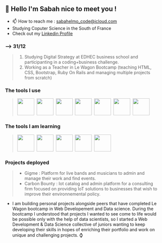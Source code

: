 ## 👋 Hello I'm Sabah nice to meet you !
  * 📫 How to reach me : sabahelmo_code@icloud.com
  * Studying Coputer Science in the South of France
  * Check out my [Linkedin Profile](https://www.linkedin.com/in/sabah-e-a61047238/ "Linkedin Profile")

### --> 31/12
> 1.  Studying Digital Strategy at EDHEC business school and participanting in a coding+business challenge.
> 2.  Working as a Teacher in Le Wagon Bootcamp (teaching HTML, CSS, Bootstrap, Ruby On Rails and managing multiple projects from scratch)

### The tools I use
> <img src="https://cdn.jsdelivr.net/gh/devicons/devicon/icons/postgresql/postgresql-original-wordmark.svg" width="55" height="55"/>&nbsp;
> <img src="https://cdn.jsdelivr.net/gh/devicons/devicon/icons/mysql/mysql-original-wordmark.svg" width="55" height="55"/>&nbsp;
> <img src="https://cdn.jsdelivr.net/gh/devicons/devicon/icons/rails/rails-plain-wordmark.svg" width="55" height="55" />&nbsp;
> <img src="https://cdn.jsdelivr.net/gh/devicons/devicon/icons/html5/html5-original-wordmark.svg" width="55" height="55"/>&nbsp;
> <img src="https://cdn.jsdelivr.net/gh/devicons/devicon/icons/javascript/javascript-original.svg" width="55" height="55"/>&nbsp;
> <img src="https://cdn.jsdelivr.net/gh/devicons/devicon/icons/css3/css3-original-wordmark.svg" width="55" height="55"/>&nbsp;
> <img src="https://cdn.jsdelivr.net/gh/devicons/devicon/icons/bootstrap/bootstrap-plain-wordmark.svg" width="55" height="55"/>

### The tools I am learning
> <img src="https://cdn.jsdelivr.net/gh/devicons/devicon/icons/c/c-original.svg" width="55" height="55"/>&nbsp;
> <img src="https://cdn.jsdelivr.net/gh/devicons/devicon/icons/linux/linux-original.svg" width="55" height="55"/>&nbsp;
> <img src="https://cdn.jsdelivr.net/gh/devicons/devicon/icons/bash/bash-original.svg" width="55" height="55"/>&nbsp;
> <img src="https://cdn.jsdelivr.net/gh/devicons/devicon/icons/flutter/flutter-original.svg" width="55" height="55" />&nbsp;
> <img src="https://cdn.jsdelivr.net/gh/devicons/devicon/icons/react/react-original-wordmark.svg" width="55" height="55"/>

### Projects deployed
> * Gigme : Platform for live bands and musicians to admin and manage their work and find events.
> * Carbon Bounty : Iot catalog and admin platform for a consulting firm focused on providing IoT solutions to businesses that wish to improve their environnemental policy.

* I am building personal projects alongside peers that have completed Le Wagon bootcamp in Web Developement and Data science.
  During the bootcamp I understood that projects I wanted to see come to life would be possible only with the help of data scientists, so I started a Web Development & Data Science collective of juniors wanting to keep developing their skills in hopes of enriching their portfolio and work on unique and challenging projects. ⌚️

<!---
sabah00100100/sabah00100100 is a ✨ special ✨ repository because its `README.md` (this file) appears on your GitHub profile.
You can click the Preview link to take a look at your changes.
--->
<link rel="stylesheet" href="devicon.min.css">
